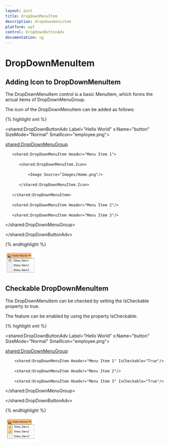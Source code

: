 ```yaml
---
layout: post
title: DropDownMenuItem
description: dropdownmenuitem
platform: wpf
control: DropDownButtonAdv
documentation: ug
---
```


# DropDownMenuItem

## Adding Icon to DropDownMenuItem

The DropDownMenuItem control is a basic MenuItem, which forms the actual items of DropDownMenuGroup. 

The icon of the DropDownMenuItem can be added as follows:



{% highlight xml %}

<shared:DropDownButtonAdv Label="Hello World" x:Name="button" SizeMode="Normal" SmallIcon="employee.png">

   <shared:DropDownMenuGroup>

       <shared:DropDownMenuItem Header="Menu Item 1">

          <shared:DropDownMenuItem.Icon>

              <Image Source="Images/Home.png"/>

          </shared:DropDownMenuItem.Icon>

       </shared:DropDownMenuItem>

       <shared:DropDownMenuItem Header="Menu Item 2"/>

       <shared:DropDownMenuItem Header="Menu Item 3"/>

   </shared:DropDownMenuGroup>

</shared:DropDownButtonAdv>

{% endhighlight %}

![](DropDownMenuItem_images/DropDownMenuItem_img1.png)



## Checkable DropDownMenuItem

The DropDownMenuItem can be checked by setting the IsCheckable property to true. 

The feature can be enabled by using the property IsCheckable:



{% highlight xml %}

<shared:DropDownButtonAdv Label="Hello World" x:Name="button" SizeMode="Normal" SmallIcon="employee.png">

   <shared:DropDownMenuGroup>

        <shared:DropDownMenuItem Header="Menu Item 1" IsCheckable="True"/>

        <shared:DropDownMenuItem Header="Menu Item 2"/>

        <shared:DropDownMenuItem Header="Menu Item 3" IsCheckable="True"/>

   </shared:DropDownMenuGroup>

</shared:DropDownButtonAdv>

{% endhighlight %}

![](DropDownMenuItem_images/DropDownMenuItem_img2.png)




